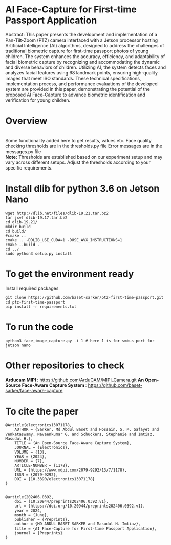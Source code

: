# AI Face-Capture for First-time Passport Application
Abstract: This paper presents the development and implementation of a Pan-Tilt-Zoom (PTZ) camera interfaced with a Jetson processor hosting Artificial Intelligence (AI) algorithms, designed to address the challenges of traditional biometric capture for first-time passport photos of young children. The system enhances the accuracy, efficiency, and adaptability of facial biometric capture by recognizing and accommodating the dynamic and diverse behaviors of children. Utilizing AI, the system detects faces and analyzes facial features using 68 landmark points, ensuring high-quality images that meet ISO standards. These technical specifications, implementation process, and performance evaluations of the developed system are provided in this paper, demonstrating the potential of the proposed AI Face-Capture to advance biometric identification and verification for young children.

# Overview
<br />
Some functionality added here to get results, values etc.
Face quality checking thresholds are in the thresholds.py file
Error messages are in the messages.py file
<br />
<b>Note:</b> Thresholds are established based on our experiment setup and may vary across different setups. Adjust the thresholds according to your specific requirements.

# Install dlib for python 3.6 on Jetson Nano
```console
wget http://dlib.net/files/dlib-19.21.tar.bz2
tar jxvf dlib-19.17.tar.bz2
cd dlib-19.21/
mkdir build
cd build/
#cmake ..
cmake .. -DDLIB_USE_CUDA=1 -DUSE_AVX_INSTRUCTIONS=1
cmake --build .
cd ../
sudo python3 setup.py install
```

# To get the environment ready
Install required packages
```console
git clone https://github.com/baset-sarker/ptz-first-time-passport.git
cd ptz-first-time-passport
pip install -r requirements.txt
```

# To run the code 
```console
python3 face_image_capture.py -i 1 # here 1 is for smbus port for jetson nano 
```

# Other repositories to check 
<b> Arducam MIPI </b>: https://github.com/ArduCAM/MIPI_Camera.git
<b> An Open-Source Face-Aware Capture System </b> : https://github.com/baset-sarker/face-aware-capture



# To cite the paper
```console
@Article{electronics13071178,
    AUTHOR = {Sarker, Md Abdul Baset and Hossain, S. M. Safayet and Venkataswamy, Naveenkumar G. and Schuckers, Stephanie and Imtiaz, Masudul H.},
    TITLE = {An Open-Source Face-Aware Capture System},
    JOURNAL = {Electronics},
    VOLUME = {13},
    YEAR = {2024},
    NUMBER = {7},
    ARTICLE-NUMBER = {1178},
    URL = {https://www.mdpi.com/2079-9292/13/7/1178},
    ISSN = {2079-9292},
    DOI = {10.3390/electronics13071178}
}


@article{202406.0392,
	doi = {10.20944/preprints202406.0392.v1},
	url = {https://doi.org/10.20944/preprints202406.0392.v1},
	year = 2024,
	month = {June},
	publisher = {Preprints},
	author = {MD ABDUL BASET SARKER and Masudul H. Imtiaz},
	title = {AI Face-Capture for First-time Passport Application},
	journal = {Preprints}
}

```
